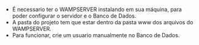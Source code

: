 - É necessario ter o WAMPSERVER instalando em sua máquina, para poder configurar o servidor e o Banco de Dados.
- A pasta do projeto tem que estar dentro da pasta www dos arquivos do WAMPSERVER. 
- Para funcionar, crie um usuario manualmente no Banco de Dados.

